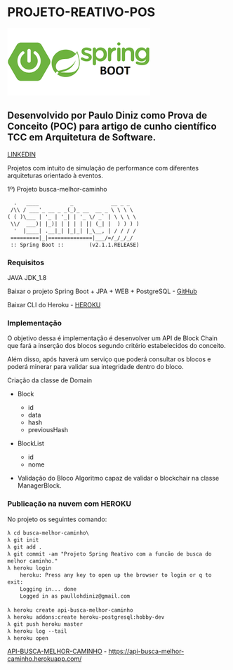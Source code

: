 # PROJETO-REATIVO-POS

![GitHub Logo](/images/spring.png)

## Desenvolvido por Paulo Diniz como Prova de Conceito (POC) para artigo de cunho científico TCC em Arquitetura de Software. 
[LINKEDIN](https://www.linkedin.com/in/paullohdiniz/)

Projetos com intuito de simulação de performance com diferentes arquiteturas orientado à eventos.

1º) Projeto busca-melhor-caminho

```
  .   ____          _            __ _ _
 /\\ / ___'_ __ _ _(_)_ __  __ _ \ \ \ \
( ( )\___ | '_ | '_| | '_ \/ _` | \ \ \ \
 \\/  ___)| |_)| | | | | || (_| |  ) ) ) )
  '  |____| .__|_| |_|_| |_\__, | / / / /
 =========|_|==============|___/=/_/_/_/
 :: Spring Boot ::        (v2.1.1.RELEASE)

```
	
### Requisitos

JAVA JDK_1.8

Baixar o projeto Spring Boot + JPA + WEB + PostgreSQL - [GitHub](https://github.com/paullohdiniz/projeto-reativo-pos.git)	

Baixar CLI do Heroku - [HEROKU](https://devcenter.heroku.com/articles/heroku-cli)

### Implementação
	
O objetivo dessa é implementação é desenvolver um API de Block Chain que fará a inserção dos blocos segundo critério estabelecidos do conceito.
	
Além disso, após haverá um serviço que poderá consultar os blocos e poderá minerar para validar sua integridade dentro do bloco.
	
Criação da classe de Domain
- Block
	- id
	- data
	- hash
	- previousHash
- BlockList
	- id
	- nome

- Validação do Bloco
	Algoritmo capaz de validar o blockchair na classe ManagerBlock.

### Publicação na nuvem com HEROKU

No projeto os seguintes comando:
	
	λ cd busca-melhor-caminho\
	λ git init
	λ git add .
	λ git commit -am "Projeto Spring Reativo com a funcão de busca do melhor caminho."
	λ heroku login
		heroku: Press any key to open up the browser to login or q to exit:
		Logging in... done
		Logged in as paullohdiniz@gmail.com
	
	λ heroku create api-busca-melhor-caminho
	λ heroku addons:create heroku-postgresql:hobby-dev	
	λ git push heroku master
	λ heroku log --tail
	λ heroku open
	
[API-BUSCA-MELHOR-CAMINHO](https://api-busca-melhor-caminho.herokuapp.com/) - https://api-busca-melhor-caminho.herokuapp.com/

	
